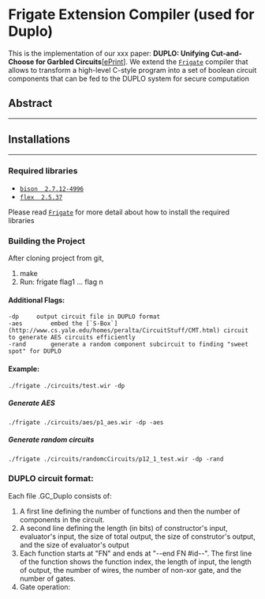 # Frigate Extension Compiler (used for Duplo)
This is the implementation of our xxx paper: **DUPLO: Unifying Cut-and-Choose for Garbled Circuits**[[ePrint](https://eprint.iacr.org/2017/xxx)].  We extend the [`Frigate`](https://bitbucket.org/bmood/frigaterelease) compiler that allows to transform a high-level C-style program into a
set of boolean circuit components that can be fed to
the DUPLO system for secure computation

## Abstract
---


## Installations
---
### Required libraries
  * [`bison  2.7.12-4996`](http://launchpadlibrarian.net/140087283/libbison-dev_2.7.1.dfsg-1_amd64.deb)
  * [`flex  2.5.37`](http://launchpadlibrarian.net/140087282/bison_2.7.1.dfsg-1_amd64.deb)
  
Please read [`Frigate`](https://bitbucket.org/bmood/frigaterelease) for more detail about how to install the required libraries
### Building the Project
After cloning project from git,

1. make
2. Run:
	frigate <program> flag1 … flag n
	
#### Additional Flags:
	-dp		output circuit file in DUPLO format
	-aes 		embed the [`S-Box`](http://www.cs.yale.edu/homes/peralta/CircuitStuff/CMT.html) circuit to generate AES circuits efficiently
	-rand		generate a random component subcircuit to finding "sweet spot" for DUPLO
#### Example:
	./frigate ./circuits/test.wir -dp
##### Generate AES 
	./frigate ./circuits/aes/p1_aes.wir -dp -aes

##### Generate random circuits
	./frigate ./circuits/randomcCircuits/p12_1_test.wir -dp -rand
	
### DUPLO circuit format: 
Each file .GC_Duplo consists of:
1. A first line defining the number of functions and then the number of components in the circuit.
2. A second line defining the length (in bits) of constructor's input, evaluator's input, the size of total output, the size of construtor's output, and the size of evaluator's output
3. Each function starts at "FN" and ends at "--end FN #id--". The first line of the function shows the function index, the length of input, the length of output, the number of wires, the number of non-xor gate, and the number of gates.
4. Gate operation: 


